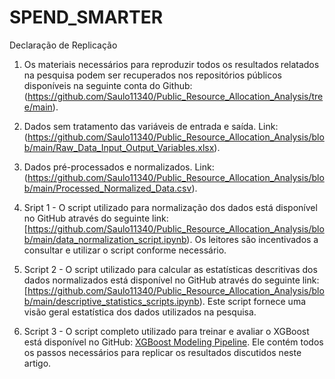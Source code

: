 # SPEND_SMARTER
Declaração de Replicação

1) Os materiais necessários para reproduzir todos os resultados relatados na pesquisa podem ser recuperados nos repositórios públicos disponíveis na seguinte conta do Github: (https://github.com/Saulo11340/Public_Resource_Allocation_Analysis/tree/main).

2) Dados sem tratamento das variáveis de entrada e saída. Link: (https://github.com/Saulo11340/Public_Resource_Allocation_Analysis/blob/main/Raw_Data_Input_Output_Variables.xlsx).

3) Dados pré-processados e normalizados. Link: (https://github.com/Saulo11340/Public_Resource_Allocation_Analysis/blob/main/Processed_Normalized_Data.csv).

4) Sript 1 - O script utilizado para normalização dos dados está disponível no GitHub através do seguinte link: [https://github.com/Saulo11340/Public_Resource_Allocation_Analysis/blob/main/data_normalization_script.ipynb). Os leitores são incentivados a consultar e utilizar o script conforme necessário.

5) Script 2 - O script utilizado para calcular as estatísticas descritivas dos dados normalizados está disponível no GitHub através do seguinte link: [https://github.com/Saulo11340/Public_Resource_Allocation_Analysis/blob/main/descriptive_statistics_scripts.ipynb). Este script fornece uma visão geral estatística dos dados utilizados na pesquisa.

6) Script 3 - O script completo utilizado para treinar e avaliar o  XGBoost está disponível no GitHub: [XGBoost Modeling Pipeline]( https://github.com/Saulo11340/Public_Resource_Allocation_Analysis/blob/main/xgboost_model_pipeline.ipynb). Ele contém todos os passos necessários para replicar os resultados discutidos neste artigo.




